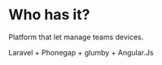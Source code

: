 Who has it?
==============

Platform that let manage teams devices.


Laravel + Phonegap + glumby + Angular.Js